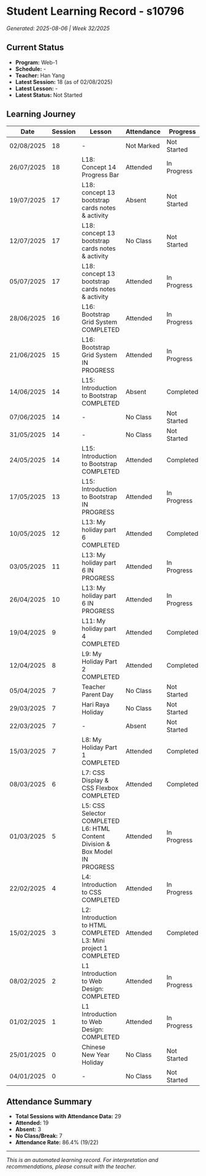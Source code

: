 # Student Learning Record - s10796
*Generated: 2025-08-06 | Week 32/2025*

## Current Status
- **Program:** Web-1
- **Schedule:**  -
- **Teacher:** Han Yang
- **Latest Session:** 18 (as of 02/08/2025)
- **Latest Lesson:** -
- **Latest Status:** Not Started

## Learning Journey
| Date | Session | Lesson | Attendance | Progress |
|------|---------|--------|------------|----------|
| 02/08/2025 | 18 | - | Not Marked | Not Started |
| 26/07/2025 | 18 | L18: Concept 14 Progress Bar | Attended | In Progress |
| 19/07/2025 | 17 | L18: concept 13 bootstrap cards notes & activity | Absent | Not Started |
| 12/07/2025 | 17 | L18: concept 13 bootstrap cards notes & activity | No Class | Not Started |
| 05/07/2025 | 17 | L18: concept 13 bootstrap cards notes & activity | Attended | In Progress |
| 28/06/2025 | 16 | L16: Bootstrap Grid System COMPLETED | Attended | In Progress |
| 21/06/2025 | 15 | L16: Bootstrap Grid System IN PROGRESS | Attended | In Progress |
| 14/06/2025 | 14 | L15: Introduction to Bootstrap COMPLETED | Absent | Completed |
| 07/06/2025 | 14 | - | No Class | Not Started |
| 31/05/2025 | 14 | - | No Class | Not Started |
| 24/05/2025 | 14 | L15: Introduction to Bootstrap COMPLETED | Attended | Completed |
| 17/05/2025 | 13 | L15: Introduction to Bootstrap IN PROGRESS | Attended | In Progress |
| 10/05/2025 | 12 | L13: My holiday part 6 COMPLETED | Attended | Completed |
| 03/05/2025 | 11 | L13: My holiday part 6 IN PROGRESS | Attended | In Progress |
| 26/04/2025 | 10 | L13: My holiday part 6 IN PROGRESS | Attended | In Progress |
| 19/04/2025 | 9 | L11: My holiday part 4 COMPLETED | Attended | Completed |
| 12/04/2025 | 8 | L9: My Holiday Part 2 COMPLETED | Attended | Completed |
| 05/04/2025 | 7 | Teacher Parent Day | No Class | Not Started |
| 29/03/2025 | 7 | Hari Raya Holiday | No Class | Not Started |
| 22/03/2025 | 7 | - | Absent | Not Started |
| 15/03/2025 | 7 | L8: My Holiday Part 1 COMPLETED | Attended | Completed |
| 08/03/2025 | 6 | L7: CSS Display & CSS Flexbox COMPLETED | Attended | Completed |
| 01/03/2025 | 5 | L5: CSS Selector COMPLETED L6: HTML Content Division & Box Model IN PROGRESS | Attended | In Progress |
| 22/02/2025 | 4 | L4: Introduction to CSS COMPLETED | Attended | In Progress |
| 15/02/2025 | 3 | L2: Introduction to HTML COMPLETED L3: Mini project 1 COMPLETED | Attended | Completed |
| 08/02/2025 | 2 | L1 Introduction to Web Design: COMPLETED | Attended | In Progress |
| 01/02/2025 | 1 | L1 Introduction to Web Design: COMPLETED | Attended | In Progress |
| 25/01/2025 | 0 | Chinese New Year Holiday | No Class | Not Started |
| 04/01/2025 | 0 | - | No Class | Not Started |

## Attendance Summary
- **Total Sessions with Attendance Data:** 29
- **Attended:** 19
- **Absent:** 3
- **No Class/Break:** 7
- **Attendance Rate:** 86.4% (19/22)

---
*This is an automated learning record. For interpretation and recommendations, please consult with the teacher.*